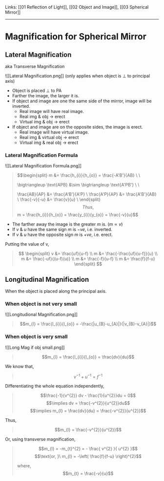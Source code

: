  Links: [[01 Reflection of Light]], [[02 Object and Image]], [[03 Spherical Mirror]]
___
# Magnification for Spherical Mirror
## Lateral Magnification 
aka Transverse Magnification

![[Lateral Magnification.png]]
(only applies when object is $\perp$ to principal axis)

- Object is placed $\perp$ to PA
- Farther the image, the larger it is.
- If object and image are one the same side of the mirror, image will be inverted.
	- Real image will have real image.
	- Real img & obj $\to$ erect
	- Virtual img & obj $\to$ erect
- If object and image are on the opposite sides, the image is erect.
	- Real image will have virtual image.
	- Real img & virtual obj $\to$ erect
	- Virtual img & real obj $\to$ erect


### Lateral Magnification Formula
![[Lateral Magnification Formula.png]]


> $$\begin{split}
> m &= \frac{h_{i}}{h_{o}} = \frac{-A'B'}{AB} \\
> \\
> 
> \bigtriangleup \text{APB} &\sim \bigtriangleup \text{A'PB'} \\
> \\
> 
> \frac{AB}{AP} &= \frac{A'B'}{A'P} \\
> \frac{A'P}{AP} &= \frac{A'B'}{AB} \\
> \frac{-v}{-u} &=  \frac{v}{u} \\
> \end{split}$$
Thus,
>$$m = \frac{h_{i}}{h_{o}} = \frac{y_{i}}{y_{o}} =  \frac{-v}{u}$$


- The farther away the image is the greater $m$ is. ($m \propto v$)
- If $v\ \&\ u$ have the same sign $m$ is $-ve$, i.e. inverted.
- If $v\ \&\ u$ have the opposite sign $m$ is $+ve$, i.e. erect.

Putting the value of v,
> $$
> \begin{split}
> v &= \frac{uf}{u-f} \\
> m &= \frac{-\frac{uf}{u-f}}{u} \\
> m &= \frac{-uf}{(u-f)(u)} \\
> m &= \frac{-f}{u-f} \\
> m &= \frac{f}{f-u}
> \end{split}
> $$


## Longitudinal Magnification

When the object is placed along the principal axis. 

### When object is not very small

![[Longitudional Magnification.png]]

> $$m_{l} = \frac{l_{i}}{l_{o}} = -\frac{|u_{B}-u_{A}|}{|v_{B}-v_{A}|}$$

### When object is very small
![[Long Mag if obj small.png]]

> $$m_{l} = \frac{l_{i}}{l_{o}} = \frac{dv}{du}$$

We know that, 

> $$v^{-1} + u^{-1} = f^{-1}$$

Differentiating the whole equation independently, 

> $$\frac{-1}{v^{2}} dv - \frac{1}{u^{2}}du = 0$$
> $$\implies dv = \frac{-v^{2}}{u^{2}}du$$
> $$\implies m_{l} = \frac{dv}{du} = \frac{-v^{2}}{u^{2}}$$

Thus, 
> $$m_{l} = \frac{-v^{2}}{u^{2}}$$

Or, using transverse magnification,

> $$m_{l} = -m_{t}^{2} = - \frac{ v^{2} }{ u^{2} }$$
> $$\text{or, }\ m_{l} = -\left( \frac{f}{f-u} \right)^{2}$$
> 
> where, $$m_{t} = \frac{-v}{u}$$


